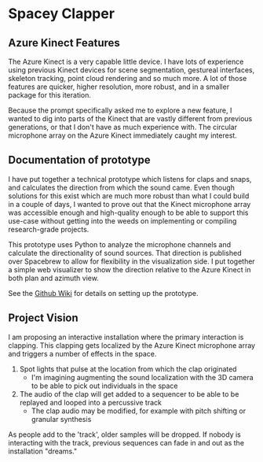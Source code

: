 # Spacey Clapper

## Azure Kinect Features

The Azure Kinect is a very capable little device. I have lots of experience using previous Kinect devices for scene segmentation, gestureal interfaces, skeleton tracking, point cloud rendering and so much more. A lot of those features are quicker, higher resolution, more robust, and in a smaller package for this iteration. 

Because the prompt specifically asked me to explore a new feature, I wanted to dig into parts of the Kinect that are vastly different from previous generations, or that I don't have as much experience with. The circular microphone array on the Azure Kinect immediately caught my interest.

## Documentation of prototype

I have put together a technical prototype which listens for claps and snaps, 
and calculates the direction from which the sound came. Even though solutions 
for this exist which are much more robust than what I could build in a couple of days, 
I wanted to prove out that the Kinect microphone array was accessible enough 
and high-quality enough to be able to support this use-case without getting 
into the weeds on implementing or compiling research-grade projects. 

This prototype uses Python to analyze the microphone channels and calculate 
the directionality of sound sources. That direction is published over 
Spacebrew to allow for flexibility in the visualization side. 
I put together a simple web visualizer to show the direction relative to the 
Azure Kinect in both plan and azimuth view.

See the [Github Wiki][0] for details on setting up the prototype.

## Project Vision

I am proposing an interactive installation where the primary interaction is clapping. This clapping gets localized by the Azure Kinect microphone array and triggers a number of effects in the space.

1. Spot lights that pulse at the location from which the clap originated
   * I'm imagining augmenting the sound localization with the 3D camera to be able to pick out individuals in the space
2. The audio of the clap will get added to a sequencer to be able to be replayed and looped into a percussive track
   * The clap audio may be modified, for example with pitch shifting or granular synthesis

As people add to the 'track', older samples will be dropped. If nobody is interacting with the track, previous sequences can fade in and out as the installation "dreams."


[0]: https://github.com/Embodied-Space/AzureKinectExperiments/wiki/Dev-Setup

